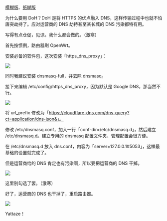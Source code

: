 [模糊版](https://www.mohu.club/article/142)、[纸糊版](https://zhuanlan.zhihu.com/p/39042451)

为什么要用 DoH？DoH 是将 HTTPS 的优点融入 DNS，这样传输过程中也就不怕唐突劫持了。应对运营商的 DNS 劫持甚至某长城的 DNS 污染都特有用。

写得有点仓促，见谅。我什么都会做的。（激寒）

首先按惯例，路由器刷 OpenWrt。

安装必备的软件包，这次安装「https_dns_proxy」：

![](https://img.vim-cn.com/c9/7195c7de398c9d85f0b352325dd21c4b7a74ab.png)

同时我建议安装 dnsmasq-full，并去除 dnsmasq。

接下来编辑 /etc/config/https_dns_proxy，因为默认是 Google DNS，那当然不行。

![](https://img.vim-cn.com/28/1f557fbcc1612cfea38cc763a8bdad4dd340c4.png)

将 url_prefix 修改为「https://cloudflare-dns.com/dns-query?ct=application/dns-json&」。

修改 /etc/dnsmasq.conf，加入一行「conf-dir=/etc/dnsmasq.d」，然后建立 /etc/dnsmasq.d。建立专用的 dnsmasq 配置文件夹，管理配置会很方便。

在 /etc/dnsmasq.d 放入 dns.conf，内容为「server=127.0.0.1#5053」，这样最基础的设置就完成了。

但是运营商给的 DNS 肯定也有污染啊，所以要把运营商的 DNS 干掉。

![](https://img.vim-cn.com/c9/ac364466df8adf4b9f2abb52f193c4dd7da489.png)

这里别勾选了罢。（激寒）

好了，运营商的 DNS 也干掉了，重启路由器。

![](https://img.vim-cn.com/6d/e7fbf6c771d9f8737f00f8be9aa48cbcad6e63.png)

Yattaze！
